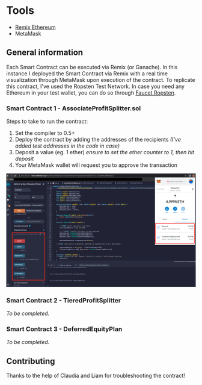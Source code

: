 # Tools

* [Remix Ethereum](http://remix.ethereum.org/)
* MetaMask

## General information 

Each Smart Contract can be executed via Remix (or Ganache). 
In this instance I deployed the Smart Contract via Remix with a real time visualization through MetaMask upon execution of the contract. 
To replicate this contract, I've used the Ropsten Test Network. In case you need any Ethereum in your test wallet, you can do so through [Faucet Ropsten](https://faucet.ropsten.be/). 

### Smart Contract 1 - AssociateProfitSplitter.sol

Steps to take to run the contract: 
1. Set the compiler to 0.5+ 
2. Deploy the contract by adding the addresses of the recipients _(I've added test addresses in the code in case)_
3. Deposit a value (eg. 1 ether) _ensure to set the ether counter to 1, then hit deposit_ 
4. Your MetaMask wallet will request you to approve the transaction 

![AssociateProfitSplitter](AssociateProfitSplitter.png)

### Smart Contract 2 - TieredProfitSplitter

_To be completed._

### Smart Contract 3 - DeferredEquityPlan

_To be completed._

## Contributing
Thanks to the help of Claudia and Liam for troubleshooting the contract!
